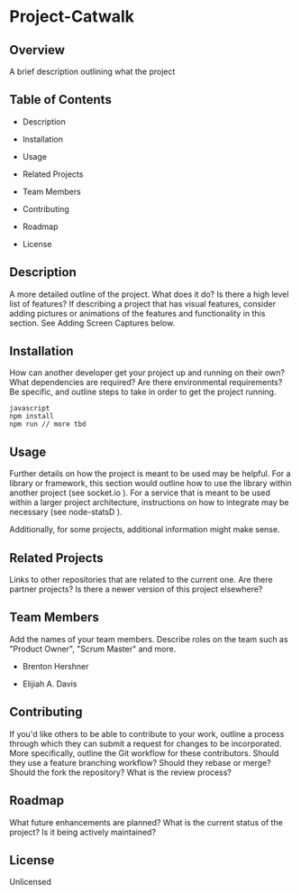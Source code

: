 # Project-Catwalk

## Overview
A brief description outlining what the project

## Table of Contents
<ul>
<li><p>Description</p></li>
<li><p>Installation</p></li>
<li><p>Usage</p></li>
<li><p>Related Projects</p></li>
<li><p>Team Members</p></li>
<li><p>Contributing</p></li>
<li><p>Roadmap</p></li>
<li><p>License</p></li>
</ul>

## Description
<p>
A more detailed outline of the project. What does it do? Is there a high level list of features? If describing a project that has visual features, consider adding pictures or animations of the features and functionality in this section. See Adding Screen Captures below.
</p>

## Installation
<p>
How can another developer get your project up and running on their own? What dependencies are required? Are there environmental requirements? Be specific, and outline steps to take in order to get the project running.
</p>

```
javascript
npm install
npm run // more tbd
```

## Usage
<p>
Further details on how the project is meant to be used may be helpful. For a library or framework, this section would outline how to use the library within another project (see socket.io  ). For a service that is meant to be used within a larger project architecture, instructions on how to integrate may be necessary (see node-statsD  ).
</p>

<p>
Additionally, for some projects, additional information might make sense.
</p>

## Related Projects
<p>
Links to other repositories that are related to the current one. Are there partner projects? Is there a newer version of this project elsewhere?
</p>

## Team Members
<p>
Add the names of your team members. Describe roles on the team such as "Product Owner", "Scrum Master" and more.
</p>
<ul>
<li><p>Brenton Hershner</p></li>
<li><p>Elijiah A. Davis</p></li>
</ul>

## Contributing
<p>
If you'd like others to be able to contribute to your work, outline a process through which they can submit a request for changes to be incorporated. More specifically, outline the Git workflow for these contributors. Should they use a feature branching workflow? Should they rebase or merge? Should the fork the repository? What is the review process?
</p>

## Roadmap
<p>
What future enhancements are planned? What is the current status of the project? Is it being actively maintained?
</p>

## License
Unlicensed